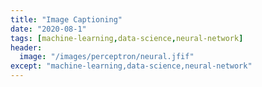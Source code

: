 ```yaml
---
title: "Image Captioning"
date: "2020-08-1"
tags: [machine-learning,data-science,neural-network]
header:
  image: "/images/perceptron/neural.jfif"
except: "machine-learning,data-science,neural-network"
---
```


